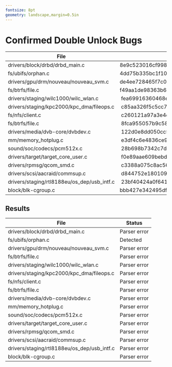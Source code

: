 ```yaml
---
fontsize: 8pt
geometry: landscape,margin=0.5in
---
```


# Confirmed Double Unlock Bugs

|  File                                             | Fixed in                                 | Present in                               |
|---------------------------------------------------|------------------------------------------|------------------------------------------|
| drivers/block/drbd/drbd_main.c                    | 8e9c523016cf9983b295e4bc659183d1fa6ef8e0 | b0814361a25cba73a224548843ed92d8ea78715a |
| fs/ubifs/orphan.c                                 | 4dd75b335bc1f10fb1a01b5cd58870d47c13c4e7 | 7542c6dedbc1caa284ca4cbd6b64f99023ff1b97 | 
| drivers/gpu/drm/nouveau/nouveau_svm.c             | de4ee728465f7c0c29241550e083139b2ce9159c | 5fbcf5015db8e9f04a9da6d40322622fa229da54 |
| fs/btrfs/file.c                                   | f49aa1de98363b6c5fba4637678d6b0ba3d18065 | 78e03651849fd3e8aa9ab3288bc1d3726c4c6129 |
| drivers/staging/wilc1000/wilc_wlan.c              | fea69916360468e364a4988db25a5afa835f3406 | ca641bae6da977d638458e78cd1487b6160a2718 |
| drivers/staging/kpc2000/kpc_dma/fileops.c         | c85aa326f5c5cc73bad4381498fd2bda1bb41c27 | d4c596ebf62760b89ec3d0a2cbc94e2632395eec |
| fs/nfs/client.c                                   | c260121a97a3e4df6536edbc2f26e166eff370ce | a46126ccc77e764429d63bf958d117f607f4b6c6 |
| fs/btrfs/file.c                                   | 8fca955057b9c58467d1b231e43f19c4cf26ae8c | 2b90883c561ddcc641741c2e4df1f702a4f2acb8 |
| drivers/media/dvb-core/dvbdev.c                   | 122d0e8dd050cc5dc3fb9e9b5f2dee3c5276ce35 | ded716267196862809e5926072adc962a611a1e3 |
| mm/memory_hotplug.c                               | e3df4c6e4836ce93cd5cf92d9cbdeaf4439a0241 | 6376360ecbe525a9c17b3d081dfd88ba3e4ed65b |
| sound/soc/codecs/pcm512x.c                        | 28b698b7342c7d5300cfe217cd77ff7d2a55e03d | fd270fca2001bcdac0658eb673c20920baeed86c |
| drivers/target/target_core_user.c                 | f0e89aae609bebd430ce7a96d2f642917d89ca57 | 807cf197fc9a3bc156523cb68786a9cb0ec396b4 |
| drivers/rpmsg/qcom_smd.c                          | c3388a075c8ac568f892c40bec919ba8ac4077f0 | fb416f69900773d5a6030c909114099f92d07ab9 |
| drivers/scsi/aacraid/commsup.c                    | d844752e1801099f92c178845f56412861a2b4af | 09624645e1e85df8d68b04de6e0607d696268333 |
| drivers/staging/rtl8188eu/os_dep/usb_intf.c       | 23bf40424a0f641ca7ff4225add4aa592086bdd5 | 612e1c94bfe9736cef0a9b86db792fd863be7733 |
| block/blk-cgroup.c                                | bbb427e342495df1cda10051d0566388697499c0 | e0223003e6e141533446d01a92784592a97a8552 |

## Results

|  File                                             | Status       | 
|---------------------------------------------------|--------------|
| drivers/block/drbd/drbd_main.c                    | Parser error | 
| fs/ubifs/orphan.c                                 | Detected     | 
| drivers/gpu/drm/nouveau/nouveau_svm.c             | Parser error | 
| fs/btrfs/file.c                                   | Parser error | 
| drivers/staging/wilc1000/wilc_wlan.c              | Parser error | 
| drivers/staging/kpc2000/kpc_dma/fileops.c         | Parser error | 
| fs/nfs/client.c                                   | Parser error | 
| fs/btrfs/file.c                                   | Parser error | 
| drivers/media/dvb-core/dvbdev.c                   | Parser error | 
| mm/memory_hotplug.c                               | Parser error | 
| sound/soc/codecs/pcm512x.c                        | Parser error | 
| drivers/target/target_core_user.c                 | Parser error | 
| drivers/rpmsg/qcom_smd.c                          | Parser error | 
| drivers/scsi/aacraid/commsup.c                    | Parser error | 
| drivers/staging/rtl8188eu/os_dep/usb_intf.c       | Parser error | 
| block/blk-cgroup.c                                | Parser error | 